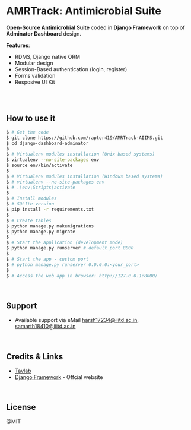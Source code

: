 # AMRTrack: Antimicrobial Suite
**Open-Source Antimicrobial Suite** coded in **Django Framework** on top of **Adminator Dashboard** design. 

**Features**:
- RDMS, Django native ORM
- Modular design
- Session-Based authentication (login, register)
- Forms validation
- Resposive UI Kit
<br />

<br />

## How to use it

```bash
$ # Get the code
$ git clone https://github.com/raptor419/AMRTrack-AIIMS.git
$ cd django-dashboard-adminator
$
$ # Virtualenv modules installation (Unix based systems)
$ virtualenv --no-site-packages env
$ source env/bin/activate
$
$ # Virtualenv modules installation (Windows based systems)
$ # virtualenv --no-site-packages env
$ # .\env\Scripts\activate
$ 
$ # Install modules
$ # SQLIte version
$ pip install -r requirements.txt
$
$ # Create tables
$ python manage.py makemigrations
$ python manage.py migrate
$
$ # Start the application (development mode)
$ python manage.py runserver # default port 8000
$
$ # Start the app - custom port 
$ # python manage.py runserver 0.0.0.0:<your_port>
$
$ # Access the web app in browser: http://127.0.0.1:8000/
```

<br />

## Support

- Available support via eMail harsh17234@iiitd.ac.in, samarth18410@iiitd.ac.in 

<br />

## Credits & Links
- [Tavlab](https://tavlab.iiitd.edu.in)
- [Django Framework](https://www.djangoproject.com/) - Offcial website

<br />

## License

@MIT

<br />
